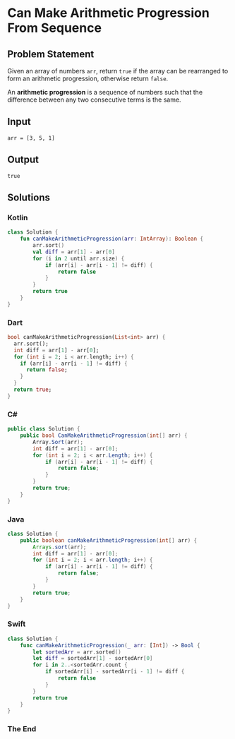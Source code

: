 # Can Make Arithmetic Progression From Sequence

## Problem Statement

Given an array of numbers `arr`, return `true` if the array can be rearranged to form an arithmetic progression, otherwise return `false`.

An **arithmetic progression** is a sequence of numbers such that the difference between any two consecutive terms is the same.

## Input

```text
arr = [3, 5, 1]
```

## Output

```text
true
```

## Solutions

### Kotlin

```kotlin
class Solution {
    fun canMakeArithmeticProgression(arr: IntArray): Boolean {
        arr.sort()
        val diff = arr[1] - arr[0]
        for (i in 2 until arr.size) {
            if (arr[i] - arr[i - 1] != diff) {
                return false
            }
        }
        return true
    }
}
```

### Dart

```dart
bool canMakeArithmeticProgression(List<int> arr) {
  arr.sort();
  int diff = arr[1] - arr[0];
  for (int i = 2; i < arr.length; i++) {
    if (arr[i] - arr[i - 1] != diff) {
      return false;
    }
  }
  return true;
}
```

### C#

```csharp
public class Solution {
    public bool CanMakeArithmeticProgression(int[] arr) {
        Array.Sort(arr);
        int diff = arr[1] - arr[0];
        for (int i = 2; i < arr.Length; i++) {
            if (arr[i] - arr[i - 1] != diff) {
                return false;
            }
        }
        return true;
    }
}
```

### Java

```java
class Solution {
    public boolean canMakeArithmeticProgression(int[] arr) {
        Arrays.sort(arr);
        int diff = arr[1] - arr[0];
        for (int i = 2; i < arr.length; i++) {
            if (arr[i] - arr[i - 1] != diff) {
                return false;
            }
        }
        return true;
    }
}
```

### Swift

```swift
class Solution {
    func canMakeArithmeticProgression(_ arr: [Int]) -> Bool {
        let sortedArr = arr.sorted()
        let diff = sortedArr[1] - sortedArr[0]
        for i in 2..<sortedArr.count {
            if sortedArr[i] - sortedArr[i - 1] != diff {
                return false
            }
        }
        return true
    }
}
```

### The End